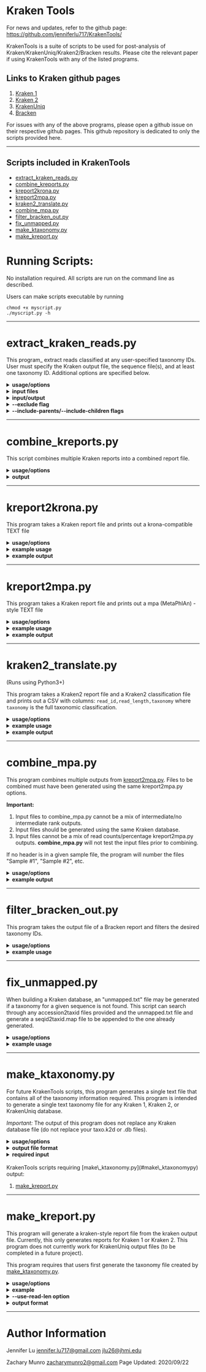 # Kraken Tools
For news and updates, refer to the github page: https://github.com/jenniferlu717/KrakenTools/

KrakenTools is a suite of scripts to be used for post-analysis of
Kraken/KrakenUniq/Kraken2/Bracken results. Please cite the relevant paper
if using KrakenTools with any of the listed programs.

## Links to Kraken github pages
1. [Kraken 1](https://github.com/DerrickWood/kraken)
2. [Kraken 2](https://github.com/DerrickWood/kraken2)
3. [KrakenUniq](https://github.com/fbreitwieser/krakenuniq)
4. [Bracken](https://github.com/jenniferlu717/Bracken)

For issues with any of the above programs,
please open a github issue on their respective github pages.
This github repository is dedicated to only the scripts provided here.

---------------------------------------------------------
## Scripts included in KrakenTools
- [extract\_kraken\_reads.py](#extract\_kraken\_readspy)
- [combine\_kreports.py](#combine\_kreportspy)
- [kreport2krona.py](#kreport2kronapy)
- [kreport2mpa.py](#kreport2mpapy)
- [kraken2\_translate.py](#kraken2\_translatepy)
- [combine\_mpa.py](#combine\_mpapy)
- [filter\_bracken\_out.py](#filter\_bracken\_outpy)
- [fix\_unmapped.py](#fix\_unmappedpy)
- [make\_ktaxonomy.py](#make\_ktaxonomypy)
- [make\_kreport.py](#make\_kreportpy)

# Running Scripts:
No installation required.
All scripts are run on the command line as described.

Users can make scripts executable by running

    chmod +x myscript.py
    ./myscript.py -h

---------------------------------------------------------
# extract\_kraken\_reads.py

This program_ extract reads classified at any user-specified taxonomy IDs. User
must specify the Kraken output file, the sequence file(s), and at least one
taxonomy ID. Additional options are specified below.

<details>
    <summary>
        <b>usage/options</b>
    </summary>

`python extract_kraken_reads.py`
*   `-k, --kraken MYFILE.KRAKEN.............`Kraken output file
*   `-s, -s1, -1, -U SEQUENCE.FILE..........`FASTA/FASTQ sequence file (may be gzipped)
*   `-s2, -2 SEQUENCE2.FILE.................`FASTA/FASTQ sequence file (for paired reads, may be gzipped)
*   `-o, --output2 OUTPUT.FASTA.............`output FASTA/Q file with extracted seqs
*   `-t, --taxid TID TID2 etc...............`list of taxonomy IDs to extract (separated by spaces)

Optional:
*   `-o2, --output2 OUTPUT.FASTA.............`second output FASTA/Q file with extracted seqs (for paired reads)
*   `--fastq-output..........................`Instead of producing FASTA files, print FASTQ files (requires FASTQ input)
*   `--exclude...............................`Instead of finding reads matching specified taxids, finds reads NOT matching specified taxids.
*   `-r, --report MYFILE.KREPORT.............`Kraken report file (required if specifying --include-children or --include-parents)
*   `--include-children......................`include reads classified at more specific levels than specified taxonomy ID levels.
*   `--include-parents.......................`include reads classified at all taxonomy levels between root and the specified taxonomy ID levels.
*   `--max #.................................`maximum number of reads to save.
*   `--append................................`if output file exists, appends reads
*   `--noappend..............................`[default] rewrites existing output file

</details>

<details>
    <summary>
        <b>input files</b>
    </summary>

Input sequence files must be either FASTQ or FASTA files. Input files
can be gzipped or not. The program will automatically detect whether
the file is gzipped and whether it is FASTQ or FASTA formatted based on
the first character in the file (">" for FASTA, "@" for FASTQ)

</details>

<details>
    <summary>
        <b>input/output</b>
    </summary>

Users that ran Kraken using paired reads should input both read files into
extract\_kraken\_reads.py as follows:

    extract_kraken_reads.py -k myfile.kraken -s1 read1.fq -s2 reads2.fq

Given paired reads, the script requires users to provide two output file
names to contain extracted reads:

    extract_kraken_reads.py -k myfile.kraken -s1 read1.fq -s2 reads2.fq -o extracted1.fq -o2 extracted2.fq

The delimiter (`--delimiter` or `-d`) option has been removed.

    `extract_kraken_reads.py -k myfile.kraken ... -o reads_S1.fa -o2 reads_s2.fa
</details>

<details>
    <summary>
        <b>--exclude flag</b>
    </summary>

By default, reads classified at specified taxonomy IDs will be extracted (and any taxids selected using `--include-parents`/`--include-children`. However, specifying `--exclude` will cause the reads NOT classified at any specified taxonomy IDs.

For example:
1. `extract_kraken_reads.py -k myfile.kraken ... --taxid 9606 --exclude` ==> extract all reads NOT classified as Human (taxid 9606).
2. `extract_kraken_reads.py -k myfile.kraken ... --taxid 2 --exclude --include-children` ==> extract all reads NOT classified as Bacteria (taxid 2) or any classification in the Bacteria subtree.
3. `extract_kraken_reads.py -k myfile.kraken ... --taxid 9606 --exclude --include-parents` ==> extract all reads NOT classified as Human or any classification in the direct ancestry of Human (e.g. will exclude reads classified at the Primate, Chordata, or Eukaryota levels).
</details>

<details>
    <summary>
        <b>--include-parents/--include-children flags</b>
    </summary>

By default, only reads classified exactly at the specified taxonomy IDs
will be extracted. Options --include-children and --include parents can be
used to extract reads classified within the same lineage as a specified
taxonomy ID. For example, given a Kraken report containing the following:

        [%]     [reads] [lreads][lvl]   [tid]       [name]
        100     1000    0       R       1           root
        100     1000    0       R1      131567        cellular organisms
        100     1000    50      D       2               Bacteria
        0.95    950     0       P       1224              Proteobacteria
        0.95    950     0       C       1236                Gammaproteobacteria
        0.95    950     0       O       91347                 Enterobacterales
        0.95    950     0       F       543                     Enterobacteriaceae
        0.95    950     0       G       561                       Escherichia
        0.95    950     850     S       562                         Escherichia coli
        0.05    50      50      S1      498388                        Escherichia coli C
        0.05    50      50      S1      316401                        Escherichia coli ETEC


1.  `extract_kraken_reads.py  [options] -t 562` ==> 850 reads classified as _E. coli_ will be extracted
2.  `extract_kraken_reads.py  [options] -t 562 --include-parents` ==> 900 reads classified as _E. coli_ or Bacteria will be extracted
3.  `extract_kraken_reads.py  [options] -t 562 --include-children` ==> 950 reads classified as _E. coli_, _E. coli C_, or _E. coli ETEC_ will be extracted
4.  `extract_kraken_reads.py  [options] -t 498388` ==> 50 reads classified as _E. coli C_ will be extracted
5.  `extract_kraken_reads.py  [options] -t 498388 --include-parents` ==> 950 reads classified as _E. coli C_, _E. coli_, or Bacteria will be extracted
6.  `extract_kraken_reads.py  [options] -t 1 --include-children` ==> All classified reads will be extracted
</details>

---------------------------------------------------------
# combine\_kreports.py

This script combines multiple Kraken reports into a combined report file.

<details>
    <summary>
        <b>usage/options</b>
    </summary>

`python complete_kreports.py`
*    `-r 1.KREPORT 2.KREPORT........................`Kraken-style reports to combine
*    `-o COMBINED.KREPORT...........................`Output file

Optional:
*   `--display-headers..............................`include headers describing the samples and columns [all headers start with #]
*   `--no-headers...................................`do not include headers in output
*   `--sample-names.................................`give abbreviated names for each sample [default: S1, S2, ... etc]
*   `--only-combined................................`output uses exact same columns as a single Kraken-style report file. Only total numbers for read counts and percentages will be used. Reads from individual reports will not be included.
</details>

<details>
    <summary>
        <b>output</b>
    </summary>

Percentage is only reported for the summed read counts, not for each individual sample.

The output file therefore contains the following tab-delimited columns:
*    `perc............`percentage of total reads rooted at this clade
*    `tot_all ........`total reads rooted at this clade (including reads at more specific clades)
*    `tot_lvl.........`total reads at this clade  (not including reads at more specific clades)
*    `1_all...........`reads from Sample 1 rooted at this clade
*    `1_lvl...........`reads from Sample 1 at this clade
*    `2_all...........`""
*    `2_lvl...........`""
*    etc..
*    `lvl_type........`Clade level type (R, D, P, C, O, F, G, S....)
*    `taxid...........`taxonomy ID of this clade
*    `name............`name of this clade

</details>

---------------------------------------------------------
# kreport2krona.py

This program takes a Kraken report file and prints out a krona-compatible TEXT file

<details>
    <summary>
        <b>usage/options</b>
    </summary>

`python kreport2krona.py`
*    `-r/--report MYFILE.KREPORT........`Kraken report file
*    `-o/--output MYFILE.KRONA..........`Output Krona text file

Optional:
*    `--no-intermediate-ranks...........`[default]only output standard levels [D,P,C,O,F,G,S]
*    `--intermediate-ranks..............`include non-standard levels

</details>

<details>
    <summary>
        <b>example usage</b>
    </summary>

    kraken2 --db KRAKEN2DB --threads THREADNUM --report MYSAMPLE.KREPORT \
        --paired SAMPLE_1.FASTA SAMPLE_2.FASTA > MYSAMPLE.KRAKEN2
    python kreport2krona.py -r MYSAMPLE.KREPORT -o MYSAMPLE.krona
    ktImportText MYSAMPLE.krona -o MYSAMPLE.krona.html

Krona information: see https://github.com/marbl/Krona.
</details>

<details>
    <summary>
        <b>example output</b>
    </summary>

`--no-intermediate-ranks`

        6298        Unclassified
        8           k__Bacteria
        4           k__Bacteria     p_Proteobacteria
        6           k__Bacteria     p_Proteobacteria    c__Gammaproteobacteria
        ...


`--intermediate-ranks`

        6298        Unclassified
        79          x__root
        0           x__root     x__cellular_organisms
        8           x__root     x__cellular organisms   k__Bacteria
        4           x__root     x__cellular organisms   k__Bacteria     p__Proteobacteria
        6           x__root     x__cellular organisms   k__Bacteria     p__Proteobacteria   c__Gammaproteobacteria
        ....
</details>

---------------------------------------------------------
# kreport2mpa.py
This program takes a Kraken report file and prints out a mpa (MetaPhlAn) -style TEXT file

<details>
    <summary>
        <b>usage/options</b>
    </summary>

`python kreport2mpa.py`
*    `-r/--report MYFILE.KREPORT........`Kraken report file
*    `-o/--output MYFILE.MPA.TXT........`Output MPA-STYLE text file

Optional:
*    `--display-header..................`display header line (#Classification, MYFILE.KREPORT) [default: no header]
*    `--no-intermediate-ranks...........`[default] only output standard levels [D,P,C,O,F,G,S]
*    `--intermediate-ranks..............`include non-standard levels
*    `--read-count......................`[default] use read count for output
*    `--percentages.....................`use percentage of total reads for output
</details>

<details>
    <summary>
        <b>example usage</b>
    </summary>

    kraken2 --db KRAKEN2DB --threads THREADNUM --report MYSAMPLE.KREPORT \
        --paired SAMPLE_1.FASTA SAMPLE_2.FASTA > MYSAMPLE.KRAKEN2
    python kreport2mpa.py -r MYSAMPLE.KREPORT -o MYSAMPLE.MPA.TXT
</details>

<details>
    <summary>
        <b>example output</b>
    </summary>

The output will contain one tab character inbetween the classification and the read count.

`--no-intermediate-ranks/--read-count`

        #Classification                                           SAMPLE.KREPORT
        k__Bacteria                                               36569
        k__Bacteria|p__Proteobacteria                             21001
        k__Bacteria|p__Proteobacteria|c__Gammaproteobacteria      11648
        ...

`--intermediate-ranks/--read-count`

        #Classification                                           SAMPLE.KREPORT
        x__cellular_organisms                                     38462
        x__cellular_organisms|k__Bacteria                         36569
        x__cellular_organisms|k__Bacteria|p__Proteobacteria       21001
        ...
</details>

---------------------------------------------------------
# kraken2\_translate.py

(Runs using Python3+)

This program takes a Kraken2 report file and a Kraken2 classification file and prints out a CSV with columns: `read_id,read_length,taxonomy` where `taxonomy` is the full taxonomic classification.

<details>
    <summary>
        <b>usage/options</b>
    </summary>

`python3 kraken2_translate.py`
*    `--report KRAKEN2_REPORT........` (Kraken2 report file)
*    `--classification KRAKEN2_CLASSIFICATION........` (Kraken2 classification file)
*    `--output OUTPUT_FILE.CSV........` (output CSV file)

Optional:
*    `--mpa-format..................` (only use MPA taxons in taxonomic classifications)
</details>

<details>
    <summary>
        <b>example usage</b>
    </summary>

    kraken2 --db KRAKEN2DB --threads THREADNUM --report KRAKEN2_REPORT  > KRAKEN2_CLASSIFICATION

    python3 kraken2_translate.py --report KRAKEN2_REPORT --classification KRAKEN2_CLASSIFICATION \
    --output OUTPUT_FILE.CSV
</details>

<details>
    <summary>
        <b>example output</b>
    </summary>

The output will be a CSV file containg one row for each read run through kraken2:
`(default)`
```
read_id,read_length,taxonomy
07cff6a3-1159-4a01-9420-de7279c5be4c,4574,R__root|R1__cellular organisms|D__Bacteria|D1__Terrabacteria group|D2__Cyanobacteria/Melainabacteria group|P__Proteobacteria|C__Gammaproteobacteria|O__Enterobacterales|F__Enterobacteriaceae|G__Enterobacter|G1__Enterobacter cloacae complex|S__Enterobacter hormaechei
dd1ce87d-0fbd-4c94-b73f-e62b8d705afd,1492,R__root|R1__cellular organisms|D__Bacteria|D1__Terrabacteria group|P__Firmicutes|C__Bacilli|O__Bacillales|F__Staphylococcaceae|G__Staphylococcus|S__Staphylococcus pseudintermedius
abc617d2-93fd-47a2-8257-6cd300594278,2499,unclassified
```

`--mpa-format`
```
read_id,read_length,taxonomy
07cff6a3-1159-4a01-9420-de7279c5be4c,4574,R__root|D__Bacteria|P__Proteobacteria|C__Gammaproteobacteria|O__Enterobacterales|F__Enterobacteriaceae|G__Enterobacter|S__Enterobacter hormaechei
dd1ce87d-0fbd-4c94-b73f-e62b8d705afd,1492,R__root|D__Bacteria|P__Firmicutes|C__Bacilli|O__Bacillales|F__Staphylococcaceae|G__Staphylococcus|S__Staphylococcus pseudintermedius
abc617d2-93fd-47a2-8257-6cd300594278,2499,unclassified
```
</details>

---------------------------------------------------------
# combine\_mpa.py

This program combines multiple outputs from [kreport2mpa.py](#kreport2mpapy).
Files to be combined must have been generated using the same kreport2mpa.py options.

**Important:**
1. Input files to combine\_mpa.py cannot be a mix of intermediate/no intermediate rank outputs.
2. Input files should be generated using the same Kraken database.
3. Input files cannot be a mix of read counts/percentage kreport2mpa.py outputs.
**combine**\_**mpa.py** will not test the input files prior to combining.

If no header is in a given sample file, the program will number the files "Sample #1", "Sample #2", etc.


<details>
    <summary>
        <b>usage/options</b>
    </summary>

`python combine_mpa.py`
*    `-i/--input MYFILE1.MPA MYFILE2.MPA.......`Multiple MPA-STYLE text files (separated by spaces)
*    `-o/--output MYFILE.COMBINED.MPA..........`Output MPA-STYLE text file

</details>

<details>
    <summary>
        <b>example output</b>
    </summary>

        #Classification                                           Sample #1    Sample #2
        k__Bacteria                                               36569         20034
        k__Bacteria|p__Proteobacteria                             21001         18023
        k__Bacteria|p__Proteobacteria|c__Gammaproteobacteria      11648         15000
</details>


---------------------------------------------------------
# filter\_bracken\_out.py

This program takes the output file of a Bracken report and filters the desired taxonomy IDs.

<details>
    <summary>
        <b>usage/options</b>
    </summary>

`python filter_bracken_out.py`
*   `-i/--input MYFILE.BRACKEN..........`Bracken output file
*   `-o/--output MYFILE.BRACKEN_NEW.....`Bracken-style output file with filtered taxids
*   `--include TID TID2.................`taxonomy IDs to include in output file [space-delimited]
*   `--exclude TID TID2.................`taxonomy IDs to exclude in output file [space-delimited]

User should specify either taxonomy IDs with `--include` or `--exclude`. If
both are specified, taxonomy IDs should not be in both lists and only
taxonomies to include will be evaluated.

When specifying the --include flag, only lines for the included taxonomy
IDs will be extracted to the filtered output file. The percentages in the
filtered file will be re-calculated so the total percentage in the output
file will sum to 100%.

When specifying the --exclude flag alone, all lines in the Bracken file
will be preserved EXCEPT for the lines matching taxonomy IDs provided.
</details>

<details>
    <summary>
        <b>example usage</b>
    </summary>

This program can be useful for isolating a subset of species to
better understand the distribution of those particular species in the sample.

For example:

* `python filter_bracken_out.py [options] --include 1764 1769 1773 1781
  39689` will allow users to get the relative percentages of
  _Mycobacterium avium, marinum, tuberculosis, leprae, and gallinarum_ in their samples.

In other cases, users may want to focus on the distribution of all species
that are NOT the host species in a given sample. This program can then
recalculate percentage distributions for species when excluding reads for
the host.

For example, given this output:

        name                     tax_id      tax_lvl     kraken....  added...   new.... fraction...
        Homo sapiens             9606        S           ...         ....       999000  0.999000
        Streptococcus pyogenes   1314        S           ...         ....       10      0.000001
        Streptococcus agalactiae 1311        S           ...         ....       5       0.000000
        Streptococcus pneumoniae 1313        S           ...         ....       3       0.000000
        Bordetella pertussis     520         S           ...         ....       20      0.000002
        ...

Users may not be interested in the 999,000 reads that are host DNA, but
would rather know the percentage of non-host reads for each of the non-host
species.  Using `python filter_bracken_out.py [options] --exclude 9606`
allows better resolution of the non-host species, allowing each of the
fraction of reads to be recalculated out of 1,000 instead of 1,000,000
reads in the above example. The output would then be:

        name                     tax_id      tax_lvl     kraken....  added...   new.... fraction...
        Streptococcus pyogenes   1314        S           ...         ....       10      0.01000
        Streptococcus agalactiae 1311        S           ...         ....       5       0.05000
        Streptococcus pneumoniae 1313        S           ...         ....       3       0.03000
        Bordetella pertussis     520         S           ...         ....       200     0.20000
        ...
</details>

---------------------------------------------------------
# fix\_unmapped.py
When building a Kraken database, an "unmapped.txt" file may be generated if a
taxonomy for a given sequence is not found. This script can search through
any accession2taxid files provided and the unmapped.txt file and generate a
seqid2taxid.map file to be appended to the one already generated.

<details>
    <summary>
        <b>usage/options</b>
    </summary>

`python fix_unmapped.py`
*    `-i/--input unmapped.txt...........`Any file containing accession IDs to map
*    `--accession2taxid REF_FILES.......`Any tab-delimited file with 4 columns, accessions = column 1, taxonomy IDs = column 3
*    `-o/--output OUT_FILE..............`Output tab-delimited file with 2 columns: accessions and taxids

Optional:
*    `-r/--remaining....................`file containing any unmapped accession IDs after search [default: `still_unmapped.txt`]

</details>

<details>
    <summary>
        <b>example usage</b>
    </summary>

    rm *.k2d
    mv seqid2taxid.map seqid2taxid_1.map
    python fix_unmapped -i unmapped.txt --accession2taxid taxonomy/*accession2taxid -o seqid2taxid_temp.map
    cat seqid2taxid_1.map seqid2taxid_temp.map
    kraken2-build --build --db . --threads 4

</details>

---------------------------------------------------------
# make\_ktaxonomy.py
For future KrakenTools scripts, this program generates a single text file
that contains all of the taxonomy information required. This program is intended to
generate a single text taxonomy file for any Kraken 1, Kraken 2, or KrakenUniq database.

*Important:* The output of this program does not replace any Kraken database file
(do not replace your taxo.k2d or .db files).

<details>
    <summary>
        <b>usage/options</b>
    </summary>

`python make_ktaxonomy.py`
*   `--nodes taxonomy/nodes.dmp...........`nodes.dmp file in Kraken DB taxonomy/ folder
*   `--names taxonomy/names.dmp...........`names.dmp file in Kraken DB taxonomy/ folder
*   `--seqid2taxid seqid2taxid.map........`seqid2taxid.map file generated by kraken-build/kraken2-build/krakenuniq-build when building the database. This is a 2-column tab-delimited file containing sequence IDs and taxonomy IDs.
*   `-o/--output OUT_FILE.................`Output text file. More details below

The program will inform users if a taxonomy ID is listed in the `seqid2taxid.map`
file but not in either the `nodes.dmp` or the `names.dmp` files.
</details>

<details>
    <summary>
        <b>output file format</b>
    </summary>

The output file is similar to the nodes.dmp/names.dmp file format, but not identical.
Each of the following columns is separated by a tab-vertical line-tab (e.g. `\t|\t`).

1. taxonomy ID
2. parent taxonomy ID
3. rank type (R = root, D = domain/superkingdom, P = phylum, etc.)
4. level number (distance from root)
5. name

For ranks outside of the traditional taxonomy ranks (R, D, P, C, O, F, G, S),
the rank type will be assigned based on the closest parent, with a number to specify
distance from that parent. For example, the strains will be labeled with `S1` while
ranks inbetween Genus and Species will be labeled with `G1, G2, etc`.

Currently, names for each node are selected based on the first name listed in
the `names.dmp` file or the name designated as `scientific name`.
`scientific names` will be preferred over all others.

</details>

<details>
    <summary>
        <b>required input</b>
    </summary>

1. taxonomy/nodes.dmp
2. taxonomy/names.dmp
3. seqid2taxid.map

</details>


<br>
KrakenTools scripts requiring [make\_ktaxonomy.py](#make\_ktaxonomypy) output:

1. [make\_kreport.py](#make\_kreportpy)

---------------------------------------------------------
# make\_kreport.py
This program will generate a kraken-style report file from the kraken output file.
Currently, this only generates reports for Kraken 1 or Kraken 2. This program
does not currently work for KrakenUniq output files (to be completed in a future project).

This program requires that users first generate the taxonomy file
created by [make\_ktaxonomy.py](#make\ktaxonomypy).

<details>
    <summary>
        <b>usage/options</b>
    </summary>

`python make_kreport.py`
*   `-i/-k/--input KRAKEN_FILE........`default Kraken output file (5 tab-delimited columns, taxid in third column)
*   `-t/--taxonomy TAXONOMY_FILE......`output from make\_ktaxonomy.py
*   `-o/--output REPORT_FILE..........`output Kraken report file (6 tab-delimited columns)

Optional
*   `--use-read-len...................`make report using summed read lengths instead of read counts
</details>

<details>
    <summary>
        <b>example</b>
    </summary>

Given a Kraken 2 database `KRAKENDB/` and sample file `EXAMPLE_READS.fq`,
the following commands can be used to generate a Kraken report file
with this script.

    python make_ktaxonomy.py --nodes KRAKENDB/taxonomy/nodes.dmp --names KRAKENDB/taxonomy/names.dmp --seqid2taxid KRAKENDB/seqid2taxid.map -o KRAKENDB/mydb_taxonomy.txt
    kraken2 --db KRAKENDB --threads 4 EXAMPLE_READS.fq > EXAMPLE.kraken2
    python make_kreport.py -i EXAMPLE.kraken2 -t KRAKENDB/mydb_taxonomy.txt -o EXAMPLE.kreport2
</details>

<details>
    <summary>
        <b>--use-read-len option</b>
    </summary>

By default, the output Kraken report will list read counts for each taxonomy ID. However,
if all read lengths are not the same, users can add the `--use-read-len` option, which will
result in reporting summed read lengths for each taxon.

</details>

<details>
    <summary>
        <b>output format</b>
    </summary>

The output format for kreport.py is identical to the format generated by
`kraken-report` or the `--report` switch with `kraken2`. The output
file contains 6 tab-delimited columns as follows:

1. Percentage of total reads
2. Reads classified within sub-tree
3. Reads classified at this specific node (reads cannot be more specifically classified)
4. Level type (R = root, K = kingdom, P = phylum, etc)
5. Taxonomy ID
6. Name (preceeded by spaces to indicate distance from root)
</details>

---------------------------------------------------------
# Author Information
Jennifer Lu
jennifer.lu717@gmail.com
jlu26@jhmi.edu

Zachary Munro
zacharymunro2@gmail.com
Page Updated: 2020/09/22
